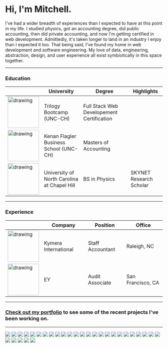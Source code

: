 # Hi, I'm Mitchell.

I've had a wider breadth of experiences than I expected to have at this point in my life. I studied physics, got an accounting degree, did public accounting, then did private accounting, and now I'm getting certified in web development. Admittedly, it's taken longer to land in an industry I enjoy than I expected it too. That being said, I've found my home in web development and software engineering. My love of data, engineering, abstraction, design, and user experience all exist symbiotically in this space together.

---

### Education

|                                                                                                                                  | University                                  | Degree                                    | Highlights              |
| -------------------------------------------------------------------------------------------------------------------------------- | ------------------------------------------- | ----------------------------------------- | ----------------------- |
| <img src="github.com/mitchellmunderwood/mitchellmunderwood/raw/master/Trilogy.png" alt="drawing" style="width:100; height:100"/> | Trilogy Bootcamp (UNC-CH)                   | Full Stack Web Developement Certification |                         |
| <img src="github.com/mitchellmunderwood/mitchellmunderwood/raw/master/KF.png" alt="drawing" style="width:100; height:100"/>      | Kenan Flagler Business School (UNC-CH)      | Masters of Accounting                     |                         |
| <img src="github.com/mitchellmunderwood/mitchellmunderwood/raw/master/UNC.jpg" alt="drawing" style="width:100; height:100"/>     | University of North Carolina at Chapel Hill | BS in Physics                             | SKYNET Research Scholar |

---

### Experience

|                                                                                                                                 | Company              | Position         | Office            |
| ------------------------------------------------------------------------------------------------------------------------------- | -------------------- | ---------------- | ----------------- |
| <img src="github.com/mitchellmunderwood/mitchellmunderwood/raw/master/Kymera.jpg" alt="drawing" style="width:100; height:100"/> | Kymera International | Staff Accountant | Raleigh, NC       |
| <img src="github.com/mitchellmunderwood/mitchellmunderwood/raw/master/EY.png" alt="drawing" style="width:100; height:100;"/>    | EY                   | Audit Associate  | San Francisco, CA |

---

### <a href="https://mitchellmunderwood.github.io/Responsive_Portfolio/">Check out my portfolio</a> to see some of the recent projects I've been working on.

---

![](https://img.shields.io/badge/OS-Mac-informational?style=flat&logo=ios&logoColor=white&color=2bbc8a)
![](https://img.shields.io/badge/Editor-VS_Code-informational?style=flat&logo=visual-studio-code&logoColor=white&color=2bbc8a)
![](https://img.shields.io/badge/Code-NodeJs-informational?style=flat&logo=node-dot-js&logoColor=white&color=2bbc8a)
![](https://img.shields.io/badge/Code-JavaScript-informational?style=flat&logo=javascript&logoColor=white&color=2bbc8a)
![](https://img.shields.io/badge/Code-jQuery-informational?style=flat&logo=jquery&logoColor=white&color=2bbc8a)
![](https://img.shields.io/badge/Code-CSS3-informational?style=flat&logo=css3&logoColor=white&color=2bbc8a)
![](https://img.shields.io/badge/Code-HTML5-informational?style=flat&logo=html5&logoColor=white&color=2bbc8a)
![](https://img.shields.io/badge/Code-Babel-informational?style=flat&logo=babel&logoColor=white&color=2bbc8a)
![](https://img.shields.io/badge/Code-Express-informational?style=flat&logo=expressjs&logoColor=white&color=2bbc8a)
![](https://img.shields.io/badge/Code-JSON-informational?style=flat&logo=json&logoColor=white&color=2bbc8a)
![](https://img.shields.io/badge/Code-Material_Design-informational?style=flat&logo=material-design&logoColor=white&color=2bbc8a)
![](https://img.shields.io/badge/Code-Nodemon-informational?style=flat&logo=nodemon&logoColor=white&color=2bbc8a)
![](https://img.shields.io/badge/Code-React-informational?style=flat&logo=react&logoColor=white&color=2bbc8a)
![](https://img.shields.io/badge/Code-Redux-informational?style=flat&logo=redux&logoColor=white&color=2bbc8a)
![](https://img.shields.io/badge/Code-Handlebars-informational?style=flat&logo=handlebars&logoColor=white&color=2bbc8a)
![](https://img.shields.io/badge/Code-NPM-informational?style=flat&logo=NPM&logoColor=white&color=2bbc8a)
![](https://img.shields.io/badge/Code-GIT-informational?style=flat&logo=git&logoColor=white&color=2bbc8a)
![](https://img.shields.io/badge/Code-Bootstrap-informational?style=flat&logo=bootstrap&logoColor=white&color=2bbc8a)
![](https://img.shields.io/badge/Code-Homebrew-informational?style=flat&logo=homebrew&logoColor=white&color=2bbc8a)
![](https://img.shields.io/badge/Code-TravisCI-informational?style=flat&logo=travisci&logoColor=white&color=2bbc8a)
![](https://img.shields.io/badge/Tools-Github-informational?style=flat&logo=github&logoColor=white&color=2bbc8a)
![](https://img.shields.io/badge/Tools-Gitlab-informational?style=flat&logo=gitlab&logoColor=white&color=2bbc8a)
![](https://img.shields.io/badge/Tools-Heroku-informational?style=flat&logo=heroku&logoColor=white&color=2bbc8a)
![](https://img.shields.io/badge/Tools-Postman-informational?style=flat&logo=postman&logoColor=white&color=2bbc8a)
![](https://img.shields.io/badge/Tools-Office_365-informational?style=flat&logo=microsoft-office&logoColor=white&color=2bbc8a)
![](https://img.shields.io/badge/Tools-Microsoft_Teams-informational?style=flat&logo=microsoft-teams&logoColor=white&color=2bbc8a)
![](https://img.shields.io/badge/Shell-Bash-informational?style=flat&logo=gnu-bash&logoColor=white&color=2bbc8a)
![](https://img.shields.io/badge/Data-PostgreSQL-informational?style=flat&logo=postgresql&logoColor=white&color=2bbc8a)
![](https://img.shields.io/badge/Data-MongoDB-informational?style=flat&logo=mongodb&logoColor=white&color=2bbc8a)
![](https://img.shields.io/badge/Data-mysql-informational?style=flat&logo=mysql&logoColor=white&color=2bbc8a)
